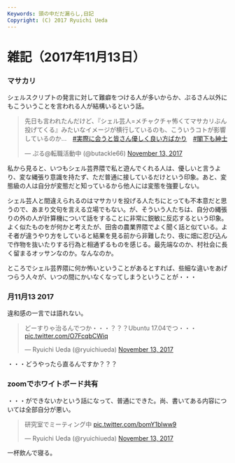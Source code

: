 ```yaml
---
Keywords: 頭の中だだ漏らし,日記
Copyright: (C) 2017 Ryuichi Ueda
---
```


# 雑記（2017年11月13日）

### マサカリ

シェルスクリプトの発言に対して難癖をつける人が多いからか、ぷるさん以外にもこういうことを言われる人が結構いるという話。

<blockquote class="twitter-tweet" data-partner="tweetdeck"><p lang="ja" dir="ltr">先日も言われたんだけど、『シェル芸人=メチャクチャ怖くてマサカリぶん投げてくる』みたいなイメージが横行しているのも、こういうコトが影響しているのか…　<a href="https://twitter.com/hashtag/%E5%AE%9F%E9%9A%9B%E3%81%AB%E4%BC%9A%E3%81%86%E3%81%A8%E7%9A%86%E3%81%95%E3%82%93%E5%84%AA%E3%81%97%E3%81%8F%E8%89%AF%E3%81%84%E6%96%B9%E3%81%B0%E3%81%8B%E3%82%8A?src=hash&amp;ref_src=twsrc%5Etfw">#実際に会うと皆さん優しく良い方ばかり</a>　<a href="https://twitter.com/hashtag/%E9%96%A3%E4%B8%8B%E3%82%82%E7%B4%B3%E5%A3%AB?src=hash&amp;ref_src=twsrc%5Etfw">#閣下も紳士</a></p>&mdash; ぷる@転職活動中 (@butackle66) <a href="https://twitter.com/butackle66/status/929888780860846081?ref_src=twsrc%5Etfw">November 13, 2017</a></blockquote>
<script async src="https://platform.twitter.com/widgets.js" charset="utf-8"></script>


私から見ると、いつもシェル芸界隈で私と遊んでくれる人は、優しいと言うより、変な縄張り意識を持たず、ただ普通に接しているだけという印象。あと、変態級の人は自分が変態だと知っているから他人には変態を強要しない。

シェル芸人と間違えられるのはマサカリを投げる人たちにとっても不本意だと思うので、あまり文句を言える立場でもない。が、そういう人たちは、自分の縄張りの外の人が計算機について話をすることに非常に鋭敏に反応するという印象。よく似たものをが何かと考えたが、田舎の農業界隈でよく聞く話と似ている。よそ者が違うやり方をしていると結果を見る前から非難したり、夜に畑に忍び込んで作物を抜いたりする行為と相通ずるものを感じる。最先端なのか、村社会に長く留まるオッサンなのか。なんなのか。

ところでシェル芸界隈に何か怖いということがあるとすれば、些細な違いをあげつらう人々が、いつの間にかいなくなってしまうということが・・・

### 月11月13 2017

違和感の一言では語れない。

<blockquote class="twitter-tweet" data-partner="tweetdeck"><p lang="ja" dir="ltr">どーすりゃ治るんでつか・・・？？？Ubuntu 17.04でつ・・・ <a href="https://t.co/O7FcqbCWiq">pic.twitter.com/O7FcqbCWiq</a></p>&mdash; Ryuichi Ueda (@ryuichiueda) <a href="https://twitter.com/ryuichiueda/status/930052002305867777?ref_src=twsrc%5Etfw">November 13, 2017</a></blockquote>
<script async src="https://platform.twitter.com/widgets.js" charset="utf-8"></script>


・・・どうやったら直るんですか？？？

### zoomでホワイトボード共有

・・・ができないかという話になって、普通にできた。尚、書いてある内容については全部自分が悪い。

<blockquote class="twitter-tweet" data-partner="tweetdeck"><p lang="ja" dir="ltr">研究室でミーティング中 <a href="https://t.co/bomY1blww9">pic.twitter.com/bomY1blww9</a></p>&mdash; Ryuichi Ueda (@ryuichiueda) <a href="https://twitter.com/ryuichiueda/status/929988410671898624?ref_src=twsrc%5Etfw">November 13, 2017</a></blockquote>
<script async src="https://platform.twitter.com/widgets.js" charset="utf-8"></script>


一杯飲んで寝る。
